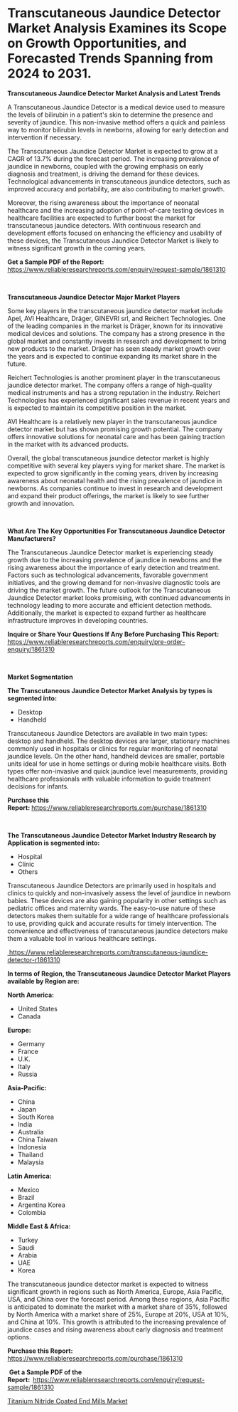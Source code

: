 <p><h1>Transcutaneous Jaundice Detector Market Analysis Examines its Scope on Growth Opportunities, and Forecasted Trends Spanning from 2024 to 2031.</h1></p><p><strong>Transcutaneous Jaundice Detector Market Analysis and Latest Trends</strong></p>
<p><p>A Transcutaneous Jaundice Detector is a medical device used to measure the levels of bilirubin in a patient's skin to determine the presence and severity of jaundice. This non-invasive method offers a quick and painless way to monitor bilirubin levels in newborns, allowing for early detection and intervention if necessary.</p><p>The Transcutaneous Jaundice Detector Market is expected to grow at a CAGR of 13.7% during the forecast period. The increasing prevalence of jaundice in newborns, coupled with the growing emphasis on early diagnosis and treatment, is driving the demand for these devices. Technological advancements in transcutaneous jaundice detectors, such as improved accuracy and portability, are also contributing to market growth.</p><p>Moreover, the rising awareness about the importance of neonatal healthcare and the increasing adoption of point-of-care testing devices in healthcare facilities are expected to further boost the market for transcutaneous jaundice detectors. With continuous research and development efforts focused on enhancing the efficiency and usability of these devices, the Transcutaneous Jaundice Detector Market is likely to witness significant growth in the coming years.</p></p>
<p><strong>Get a Sample PDF of the Report:&nbsp;</strong> <a href="https://www.reliableresearchreports.com/enquiry/request-sample/1861310">https://www.reliableresearchreports.com/enquiry/request-sample/1861310</a></p>
<p>&nbsp;</p>
<p><strong>Transcutaneous Jaundice Detector Major Market Players</strong></p>
<p><p>Some key players in the transcutaneous jaundice detector market include Apel, AVI Healthcare, Dräger, GINEVRI srl, and Reichert Technologies. One of the leading companies in the market is Dräger, known for its innovative medical devices and solutions. The company has a strong presence in the global market and constantly invests in research and development to bring new products to the market. Dräger has seen steady market growth over the years and is expected to continue expanding its market share in the future.</p><p>Reichert Technologies is another prominent player in the transcutaneous jaundice detector market. The company offers a range of high-quality medical instruments and has a strong reputation in the industry. Reichert Technologies has experienced significant sales revenue in recent years and is expected to maintain its competitive position in the market.</p><p>AVI Healthcare is a relatively new player in the transcutaneous jaundice detector market but has shown promising growth potential. The company offers innovative solutions for neonatal care and has been gaining traction in the market with its advanced products.</p><p>Overall, the global transcutaneous jaundice detector market is highly competitive with several key players vying for market share. The market is expected to grow significantly in the coming years, driven by increasing awareness about neonatal health and the rising prevalence of jaundice in newborns. As companies continue to invest in research and development and expand their product offerings, the market is likely to see further growth and innovation.</p></p>
<p>&nbsp;</p>
<p><strong>What Are The Key Opportunities For Transcutaneous Jaundice Detector Manufacturers?</strong></p>
<p><p>The Transcutaneous Jaundice Detector market is experiencing steady growth due to the increasing prevalence of jaundice in newborns and the rising awareness about the importance of early detection and treatment. Factors such as technological advancements, favorable government initiatives, and the growing demand for non-invasive diagnostic tools are driving the market growth. The future outlook for the Transcutaneous Jaundice Detector market looks promising, with continued advancements in technology leading to more accurate and efficient detection methods. Additionally, the market is expected to expand further as healthcare infrastructure improves in developing countries.</p></p>
<p><strong>Inquire or Share Your Questions If Any Before Purchasing This Report:</strong> <a href="https://www.reliableresearchreports.com/enquiry/pre-order-enquiry/1861310">https://www.reliableresearchreports.com/enquiry/pre-order-enquiry/1861310</a></p>
<p>&nbsp;</p>
<p><strong>Market Segmentation</strong></p>
<p><strong>The Transcutaneous Jaundice Detector Market Analysis by types is segmented into:</strong></p>
<p><ul><li>Desktop</li><li>Handheld</li></ul></p>
<p><p>Transcutaneous Jaundice Detectors are available in two main types: desktop and handheld. The desktop devices are larger, stationary machines commonly used in hospitals or clinics for regular monitoring of neonatal jaundice levels. On the other hand, handheld devices are smaller, portable units ideal for use in home settings or during mobile healthcare visits. Both types offer non-invasive and quick jaundice level measurements, providing healthcare professionals with valuable information to guide treatment decisions for infants.</p></p>
<p><strong>Purchase this Report:&nbsp;</strong><a href="https://www.reliableresearchreports.com/purchase/1861310">https://www.reliableresearchreports.com/purchase/1861310</a></p>
<p>&nbsp;</p>
<p><strong>The Transcutaneous Jaundice Detector Market Industry Research by Application is segmented into:</strong></p>
<p><ul><li>Hospital</li><li>Clinic</li><li>Others</li></ul></p>
<p><p>Transcutaneous Jaundice Detectors are primarily used in hospitals and clinics to quickly and non-invasively assess the level of jaundice in newborn babies. These devices are also gaining popularity in other settings such as pediatric offices and maternity wards. The easy-to-use nature of these detectors makes them suitable for a wide range of healthcare professionals to use, providing quick and accurate results for timely intervention. The convenience and effectiveness of transcutaneous jaundice detectors make them a valuable tool in various healthcare settings.</p></p>
<p><a href="https://www.reliableresearchreports.com/transcutaneous-jaundice-detector-r1861310">&nbsp;https://www.reliableresearchreports.com/transcutaneous-jaundice-detector-r1861310</a></p>
<p><strong>In terms of Region, the Transcutaneous Jaundice Detector Market Players available by Region are:</strong></p>
<p>
    <p> <strong> North America: </strong>
        <ul>
            <li>United States</li>
            <li>Canada</li>
        </ul>
        </p> 
    <p> <strong> Europe: </strong>
        <ul>
            <li>Germany</li>
            <li>France</li>
            <li>U.K.</li>
            <li>Italy</li>
            <li>Russia</li>
        </ul>
        </p> 
    <p> <strong> Asia-Pacific: </strong>
        <ul>
            <li>China</li>
            <li>Japan</li>
            <li>South Korea</li>
            <li>India</li>
            <li>Australia</li>
            <li>China Taiwan</li>
            <li>Indonesia</li>
            <li>Thailand</li>
            <li>Malaysia</li>
        </ul>
        </p> 
    <p> <strong> Latin America: </strong>
        <ul>
            <li>Mexico</li>
            <li>Brazil</li>
            <li>Argentina Korea</li>
            <li>Colombia</li>
        </ul>
        </p> 
    <p> <strong> Middle East & Africa: </strong>
        <ul>
            <li>Turkey</li>
            <li>Saudi</li>
            <li>Arabia</li>
            <li>UAE</li>
            <li>Korea</li>
        </ul>
    </p>
    </p>
<p><p>The transcutaneous jaundice detector market is expected to witness significant growth in regions such as North America, Europe, Asia Pacific, USA, and China over the forecast period. Among these regions, Asia Pacific is anticipated to dominate the market with a market share of 35%, followed by North America with a market share of 25%, Europe at 20%, USA at 10%, and China at 10%. This growth is attributed to the increasing prevalence of jaundice cases and rising awareness about early diagnosis and treatment options.</p></p>
<p><strong>Purchase this Report: </strong><a href="https://www.reliableresearchreports.com/purchase/1861310">https://www.reliableresearchreports.com/purchase/1861310</a></p>
<p>&nbsp;<strong>Get a Sample PDF of the Report:&nbsp;&nbsp;</strong><a href="https://www.reliableresearchreports.com/enquiry/request-sample/1861310">https://www.reliableresearchreports.com/enquiry/request-sample/1861310</a></p>
<p><strong></strong></p>
<p><p><a href="https://github.com/gikababa4/Market-Research-Report-List-1/blob/main/titanium-nitride-coated-end-mills-market.md">Titanium Nitride Coated End Mills Market</a></p></p>